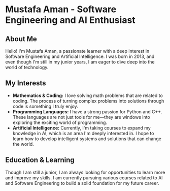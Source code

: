 
# Mustafa Aman - Software Engineering and AI Enthusiast

## About Me

Hello! I'm Mustafa Aman, a passionate learner with a deep interest in Software Engineering and Artificial Intelligence. I was born in 2013, and even though I'm still in my junior years, I am eager to dive deep into the world of technology.

## My Interests

* **Mathematics & Coding:** I love solving math problems that are related to coding. The process of turning complex problems into solutions through code is something I truly enjoy.
* **Programming Languages:** I have a strong passion for Python and C++. These languages are not just tools for me—they are windows into exploring the exciting world of programming.
* **Artificial Intelligence:** Currently, I'm taking courses to expand my knowledge in AI, which is an area I'm deeply interested in. I hope to learn how to develop intelligent systems and solutions that can change the world.

## Education & Learning

Though I am still a junior, I am always looking for opportunities to learn more and improve my skills. I am currently pursuing various courses related to AI and Software Engineering to build a solid foundation for my future career.